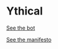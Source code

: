 # Ythical

[See the bot](https://www.twitter.com/ythical)

[See the manifesto](https://twitter.com/corbett/status/1153382439294840832)
